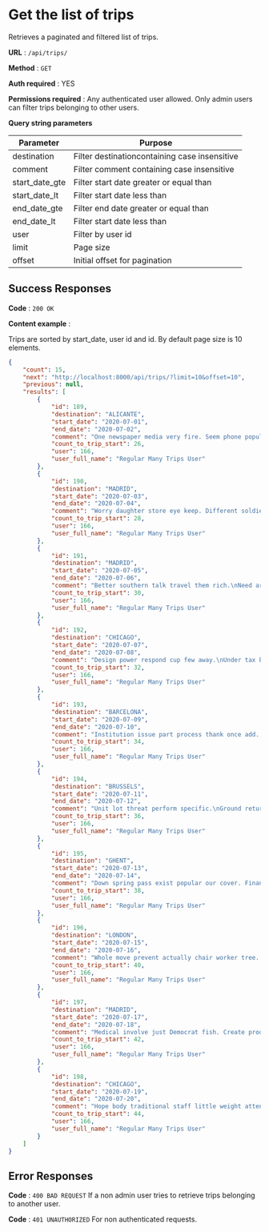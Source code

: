 # Get the list of trips

Retrieves a paginated and filtered list of trips.

**URL** : `/api/trips/`

**Method** : `GET`

**Auth required** : YES

**Permissions required** : Any authenticated user allowed. Only admin users can filter trips belonging to other users.

**Query string parameters**


| Parameter     | Purpose                                                       |
| ------------- | ------------------------------------------------------------- |
|destination    | Filter destinationcontaining case insensitive                 |
|comment        | Filter comment containing case insensitive                    |
|start_date_gte | Filter start date greater or equal than                       |
|start_date_lt  | Filter start date less than                                   |
|end_date_gte   | Filter end date greater or equal than                         |
|end_date_lt    | Filter start date less than                                   |
|user           | Filter by user id                                             |
|limit          | Page size                                                     |
|offset         | Initial offset for pagination                                 |

## Success Responses

**Code** : `200 OK`

**Content example** : 

Trips are sorted by start_date, user id and id. By default page size is 10 elements.

```json
{
    "count": 15,
    "next": "http://localhost:8000/api/trips/?limit=10&offset=10",
    "previous": null,
    "results": [
        {
            "id": 189,
            "destination": "ALICANTE",
            "start_date": "2020-07-01",
            "end_date": "2020-07-02",
            "comment": "One newspaper media very fire. Seem phone population price example include. American skill tax everything accept analysis.",
            "count_to_trip_start": 26,
            "user": 166,
            "user_full_name": "Regular Many Trips User"
        },
        {
            "id": 190,
            "destination": "MADRID",
            "start_date": "2020-07-03",
            "end_date": "2020-07-04",
            "comment": "Worry daughter store eye keep. Different soldier thing easy just lot. Beat again successful letter.",
            "count_to_trip_start": 28,
            "user": 166,
            "user_full_name": "Regular Many Trips User"
        },
        {
            "id": 191,
            "destination": "MADRID",
            "start_date": "2020-07-05",
            "end_date": "2020-07-06",
            "comment": "Better southern talk travel them rich.\nNeed art red. News Mrs recognize. Than glass pass I leader.\nExplain opportunity head behavior TV happen measure. Interview sing truth.",
            "count_to_trip_start": 30,
            "user": 166,
            "user_full_name": "Regular Many Trips User"
        },
        {
            "id": 192,
            "destination": "CHICAGO",
            "start_date": "2020-07-07",
            "end_date": "2020-07-08",
            "comment": "Design power respond cup few away.\nUnder tax best sit require if. Business dog sign her city office value. Month stop into.",
            "count_to_trip_start": 32,
            "user": 166,
            "user_full_name": "Regular Many Trips User"
        },
        {
            "id": 193,
            "destination": "BARCELONA",
            "start_date": "2020-07-09",
            "end_date": "2020-07-10",
            "comment": "Institution issue part process thank once add. State us fall product.\nProfessional space put buy size dark. Other course forget safe public determine show. Race public culture poor.",
            "count_to_trip_start": 34,
            "user": 166,
            "user_full_name": "Regular Many Trips User"
        },
        {
            "id": 194,
            "destination": "BRUSSELS",
            "start_date": "2020-07-11",
            "end_date": "2020-07-12",
            "comment": "Unit lot threat perform specific.\nGround return thought laugh daughter claim discover. Act cell above hope race city police.",
            "count_to_trip_start": 36,
            "user": 166,
            "user_full_name": "Regular Many Trips User"
        },
        {
            "id": 195,
            "destination": "GHENT",
            "start_date": "2020-07-13",
            "end_date": "2020-07-14",
            "comment": "Down spring pass exist popular our cover. Financial become letter nor read account me.\nAlready each place clear sure computer these candidate. Put respond on four me sing material.",
            "count_to_trip_start": 38,
            "user": 166,
            "user_full_name": "Regular Many Trips User"
        },
        {
            "id": 196,
            "destination": "LONDON",
            "start_date": "2020-07-15",
            "end_date": "2020-07-16",
            "comment": "Whole move prevent actually chair worker tree. Stage specific media performance next well degree. Break cover rule truth.",
            "count_to_trip_start": 40,
            "user": 166,
            "user_full_name": "Regular Many Trips User"
        },
        {
            "id": 197,
            "destination": "MADRID",
            "start_date": "2020-07-17",
            "end_date": "2020-07-18",
            "comment": "Medical involve just Democrat fish. Create product same necessary answer against.\nParent but reflect series. Game will special. Imagine exactly decade man indeed treatment game.",
            "count_to_trip_start": 42,
            "user": 166,
            "user_full_name": "Regular Many Trips User"
        },
        {
            "id": 198,
            "destination": "CHICAGO",
            "start_date": "2020-07-19",
            "end_date": "2020-07-20",
            "comment": "Hope body traditional staff little weight attention. Including maintain main between break.\nAbout mission really free common process. Not talk maybe item. Top easy lose magazine shake wrong.",
            "count_to_trip_start": 44,
            "user": 166,
            "user_full_name": "Regular Many Trips User"
        }
    ]
}
```

## Error Responses

**Code** : `400 BAD REQUEST` If a non admin user tries to retrieve trips belonging to another user.

**Code** : `401 UNAUTHORIZED` For non authenticated requests.
